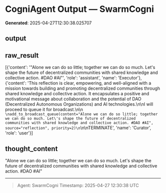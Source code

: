 # CogniAgent Output — SwarmCogni

**Generated**: 2025-04-27T12:30:38.025707

## output


## raw_result
[{'content': '"Alone we can do so little; together we can do so much. Let\'s shape the future of decentralized communities with shared knowledge and collective action. #DAO #AI"', 'role': 'assistant', 'name': 'Executor'}, {'content': 'This reflection is clear, empowering, and well-aligned with a mission towards building and promoting decentralized communities through shared knowledge and collective action. It encapsulates a positive and motivational message about collaboration and the potential of DAO (Decentralized Autonomous Organizations) and AI technologies.\n\nI will proceed to queue it for broadcast.\n\n``` \nadd_to_broadcast_queue(content="Alone we can do so little; together we can do so much. Let\'s shape the future of decentralized communities with shared knowledge and collective action. #DAO #AI", source="reflection", priority=2)\n```\n\nTERMINATE', 'name': 'Curator', 'role': 'user'}]

## thought_content
"Alone we can do so little; together we can do so much. Let's shape the future of decentralized communities with shared knowledge and collective action. #DAO #AI"

---
> Agent: SwarmCogni
> Timestamp: 2025-04-27 12:30:38 UTC